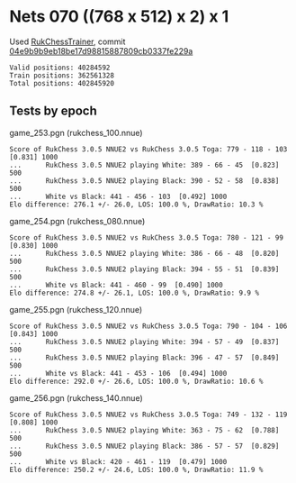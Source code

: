 # Nets 070 ((768 x 512) x 2) x 1
Used [RukChessTrainer](https://github.com/Ilya-Ruk/RukChessTrainer), commit [04e9b9b9eb18be17d98815887809cb0337fe229a](https://github.com/Ilya-Ruk/RukChessTrainer/commit/04e9b9b9eb18be17d98815887809cb0337fe229a)

    Valid positions: 40284592
    Train positions: 362561328
    Total positions: 402845920

## Tests by epoch

game_253.pgn (rukchess_100.nnue)

    Score of RukChess 3.0.5 NNUE2 vs RukChess 3.0.5 Toga: 779 - 118 - 103  [0.831] 1000
    ...      RukChess 3.0.5 NNUE2 playing White: 389 - 66 - 45  [0.823] 500
    ...      RukChess 3.0.5 NNUE2 playing Black: 390 - 52 - 58  [0.838] 500
    ...      White vs Black: 441 - 456 - 103  [0.492] 1000
    Elo difference: 276.1 +/- 26.0, LOS: 100.0 %, DrawRatio: 10.3 %

game_254.pgn (rukchess_080.nnue)

    Score of RukChess 3.0.5 NNUE2 vs RukChess 3.0.5 Toga: 780 - 121 - 99  [0.830] 1000
    ...      RukChess 3.0.5 NNUE2 playing White: 386 - 66 - 48  [0.820] 500
    ...      RukChess 3.0.5 NNUE2 playing Black: 394 - 55 - 51  [0.839] 500
    ...      White vs Black: 441 - 460 - 99  [0.490] 1000
    Elo difference: 274.8 +/- 26.1, LOS: 100.0 %, DrawRatio: 9.9 %

game_255.pgn (rukchess_120.nnue)

    Score of RukChess 3.0.5 NNUE2 vs RukChess 3.0.5 Toga: 790 - 104 - 106  [0.843] 1000
    ...      RukChess 3.0.5 NNUE2 playing White: 394 - 57 - 49  [0.837] 500
    ...      RukChess 3.0.5 NNUE2 playing Black: 396 - 47 - 57  [0.849] 500
    ...      White vs Black: 441 - 453 - 106  [0.494] 1000
    Elo difference: 292.0 +/- 26.6, LOS: 100.0 %, DrawRatio: 10.6 %

game_256.pgn (rukchess_140.nnue)

    Score of RukChess 3.0.5 NNUE2 vs RukChess 3.0.5 Toga: 749 - 132 - 119  [0.808] 1000
    ...      RukChess 3.0.5 NNUE2 playing White: 363 - 75 - 62  [0.788] 500
    ...      RukChess 3.0.5 NNUE2 playing Black: 386 - 57 - 57  [0.829] 500
    ...      White vs Black: 420 - 461 - 119  [0.479] 1000
    Elo difference: 250.2 +/- 24.6, LOS: 100.0 %, DrawRatio: 11.9 %
